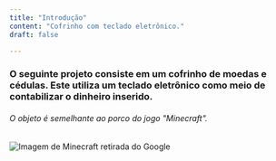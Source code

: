 ```yaml
---
title: "Introdução"
content: "Cofrinho com teclado eletrônico."
draft: false

---
```


### O seguinte projeto consiste em um cofrinho de moedas e cédulas. Este utiliza um teclado eletrônico como meio de contabilizar o dinheiro inserido.
###### O objeto é semelhante ao porco do jogo "Minecraft".

![Imagem de Minecraft retirada do Google](https://i.pinimg.com/originals/66/a4/12/66a412966bc97eaceb8d9839704274bc.png)